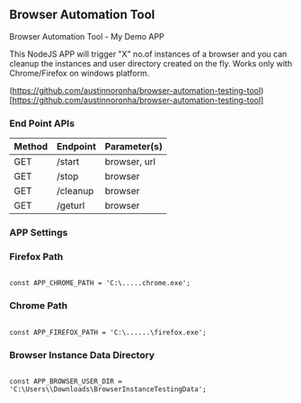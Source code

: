 ## Browser Automation Tool

Browser Automation Tool - My Demo APP

This NodeJS APP will trigger "X" no.of instances of a browser and you can cleanup the instances and user directory created on the fly. Works only with Chrome/Firefox on windows platform. 

(https://github.com/austinnoronha/browser-automation-testing-tool)[https://github.com/austinnoronha/browser-automation-testing-tool] 

### End Point APIs

Method | Endpoint | Parameter(s)
--- | --- | --- 
GET | /start | browser, url
GET | /stop | browser
GET | /cleanup | browser
GET | /geturl | browser


### APP Settings

### Firefox Path
<code>
const APP_CHROME_PATH = 'C:\.....chrome.exe';
</code>

### Chrome Path
<code>
const APP_FIREFOX_PATH = 'C:\......\firefox.exe';
</code>

### Browser Instance Data Directory
<code>
const APP_BROWSER_USER_DIR = 'C:\Users\\Downloads\BrowserInstanceTestingData';
</code>